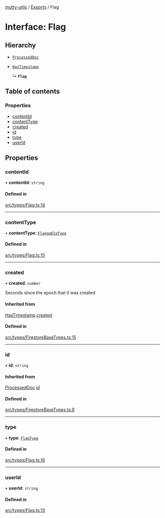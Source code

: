 [mutty-utils](../README.md) / [Exports](../modules.md) / Flag

# Interface: Flag

## Hierarchy

- [`ProcessedDoc`](ProcessedDoc.md)

- [`HasTimestamp`](HasTimestamp.md)

  ↳ **`Flag`**

## Table of contents

### Properties

- [contentId](Flag.md#contentid)
- [contentType](Flag.md#contenttype)
- [created](Flag.md#created)
- [id](Flag.md#id)
- [type](Flag.md#type)
- [userId](Flag.md#userid)

## Properties

### contentId

• **contentId**: `string`

#### Defined in

[src/types/Flag.ts:14](https://github.com/jonlaing/mutty-utils/blob/3ab5f76/src/types/Flag.ts#L14)

___

### contentType

• **contentType**: [`FlaggableType`](../modules.md#flaggabletype)

#### Defined in

[src/types/Flag.ts:15](https://github.com/jonlaing/mutty-utils/blob/3ab5f76/src/types/Flag.ts#L15)

___

### created

• **created**: `number`

Seconds since the epoch that it was created

#### Inherited from

[HasTimestamp](HasTimestamp.md).[created](HasTimestamp.md#created)

#### Defined in

[src/types/FirestoreBaseTypes.ts:15](https://github.com/jonlaing/mutty-utils/blob/3ab5f76/src/types/FirestoreBaseTypes.ts#L15)

___

### id

• **id**: `string`

#### Inherited from

[ProcessedDoc](ProcessedDoc.md).[id](ProcessedDoc.md#id)

#### Defined in

[src/types/FirestoreBaseTypes.ts:9](https://github.com/jonlaing/mutty-utils/blob/3ab5f76/src/types/FirestoreBaseTypes.ts#L9)

___

### type

• **type**: [`FlagType`](../modules.md#flagtype)

#### Defined in

[src/types/Flag.ts:16](https://github.com/jonlaing/mutty-utils/blob/3ab5f76/src/types/Flag.ts#L16)

___

### userId

• **userId**: `string`

#### Defined in

[src/types/Flag.ts:13](https://github.com/jonlaing/mutty-utils/blob/3ab5f76/src/types/Flag.ts#L13)
